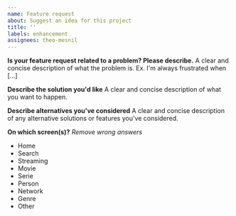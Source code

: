 ```yaml
---
name: Feature request
about: Suggest an idea for this project
title: ''
labels: enhancement
assignees: theo-mesnil
---
```


**Is your feature request related to a problem? Please describe.** A clear and concise description of what the problem is. Ex. I'm always frustrated when [...]

**Describe the solution you'd like** A clear and concise description of what you want to happen.

**Describe alternatives you've considered** A clear and concise description of any alternative solutions or features you've considered.

**On which screen(s)?** _Remove wrong answers_

- Home
- Search
- Streaming
- Movie
- Serie
- Person
- Network
- Genre
- Other
